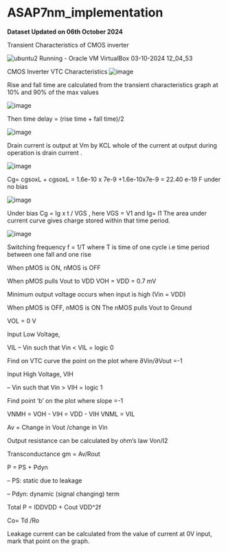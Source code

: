 # ASAP7nm_implementation

**Dataset Updated on 06th October 2024**


Transient Characteristics of CMOS inverter

![ubuntu2  Running  - Oracle VM VirtualBox 03-10-2024 12_04_53](https://github.com/user-attachments/assets/bca59ff2-ef4f-46c9-bb11-a1a7a50fb675)


CMOS Inverter VTC Characteristics
![image](https://github.com/user-attachments/assets/d4a22a68-1444-4e2f-ab1e-c04aea78e2d4)


Rise and fall time are calculated from the transient characteristics graph at 10% and 90% of the max values 

![image](https://github.com/user-attachments/assets/db7caf7f-4834-4c8e-8304-68bed1ea1595)

Then time delay = (rise time + fall time)/2

![image](https://github.com/user-attachments/assets/752704a7-6581-44ad-a4dd-fb9239f269df)

Drain current is output at Vm by KCL whole of the current at output during operation is drain current .


![image](https://github.com/user-attachments/assets/92a18068-d55f-4e6f-9084-60a5068d0caa)

Cg= cgsoxL + cgsoxL = 1.6e-10 x 7e-9 +1.6e-10x7e-9 = 22.40 e-19 F under no bias

![image](https://github.com/user-attachments/assets/ab71d91a-3fbf-4fb4-99a5-b7cc6ab677df)

Under bias Cg = Ig x t / VGS , here VGS = V1 and Ig= I1 The area under current curve gives charge stored within that time period.

![image](https://github.com/user-attachments/assets/d01e797f-58fb-499a-8532-b75b1d89ec7e)

Switching frequency f = 1/T where T is time of one cycle i.e time period between one fall and one rise

When pMOS is ON, nMOS is OFF

When pMOS pulls Vout to VDD
VOH = VDD = 0.7 mV

Minimum output voltage occurs when input is high (Vin = VDD)

When pMOS is OFF, nMOS is ON
The nMOS pulls Vout to Ground

 VOL = 0 V
 
Input Low Voltage,

VIL
– Vin such that Vin < VIL = logic 0

Find on VTC curve the point on the plot where ∂Vin/∂Vout =-1

Input High Voltage, VIH

– Vin such that Vin > VIH = logic 1

Find  point ‘b’ on the plot where slope =-1

VNMH = VOH - VIH = VDD - VIH  VNML = VIL

Av = Change in Vout /change in Vin

Output resistance can be calculated by ohm’s law Von/I2 

Transconductance gm = Av/Rout 

P = PS + Pdyn

– PS: static due to leakage

– Pdyn: dynamic (signal changing) term

Total P = IDDVDD + Cout VDD^2f

Co= Td  /Ro

Leakage current can be calculated from the value of current at 0V input, mark that point on the graph.
